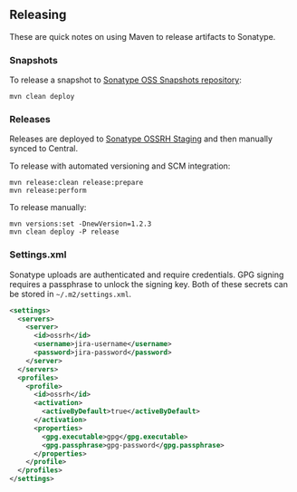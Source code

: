 ## Releasing

These are quick notes on using Maven to release artifacts to Sonatype.

### Snapshots

To release a snapshot to [Sonatype OSS Snapshots repository](https://oss.sonatype.org/content/repositories/snapshots/):

    mvn clean deploy

### Releases

Releases are deployed to [Sonatype OSSRH Staging](http://central.sonatype.org/pages/releasing-the-deployment.html) and then manually synced to Central.

To release with automated versioning and SCM integration:

    mvn release:clean release:prepare
    mvn release:perform

To release manually:

    mvn versions:set -DnewVersion=1.2.3
    mvn clean deploy -P release

### Settings.xml

Sonatype uploads are authenticated and require credentials.
GPG signing requires a passphrase to unlock the signing key.
Both of these secrets can be stored in `~/.m2/settings.xml`.

```xml
<settings>
  <servers>
    <server>
      <id>ossrh</id>
      <username>jira-username</username>
      <password>jira-password</password>
    </server>
  </servers>
  <profiles>
    <profile>
      <id>ossrh</id>
      <activation>
        <activeByDefault>true</activeByDefault>
      </activation>
      <properties>
        <gpg.executable>gpg</gpg.executable>
        <gpg.passphrase>gpg-password</gpg.passphrase>
      </properties>
    </profile>
  </profiles>
</settings>
```
